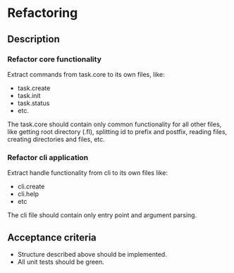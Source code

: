 # Refactoring

## Description

### Refactor core functionality

Extract commands from task.core to its own files, like:

* task.create
* task.init
* task.status
* etc.

The task.core should contain only common functionality for all other files,
like getting root directory (.fl), splitting id to prefix and postfix, reading
files, creating directories and files, etc.

### Refactor cli application

Extract handle functionality from cli to its own files like:

* cli.create
* cli.help
* etc

The cli file should contain only entry point and argument parsing.

## Acceptance criteria

* Structure described above should be implemented.
* All unit tests should be green.

